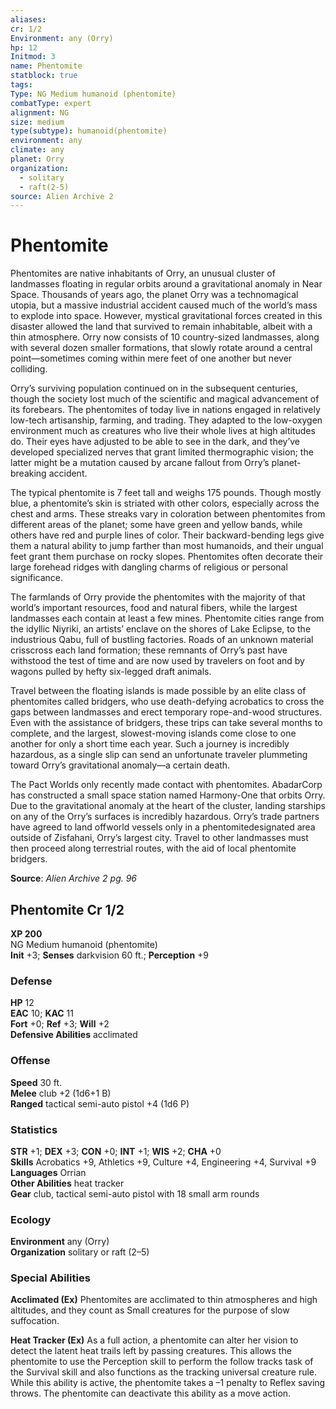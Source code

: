 ```yaml
---
aliases: 
cr: 1/2
Environment: any (Orry)
hp: 12
Initmod: 3
name: Phentomite
statblock: true
tags: 
Type: NG Medium humanoid (phentomite)
combatType: expert
alignment: NG
size: medium
type(subtype): humanoid(phentomite)
environment: any
climate: any
planet: Orry
organization:
  - solitary
  - raft(2-5)
source: Alien Archive 2
---
```


# Phentomite

Phentomites are native inhabitants of Orry, an unusual cluster of landmasses floating in regular orbits around a gravitational anomaly in Near Space. Thousands of years ago, the planet Orry was a technomagical utopia, but a massive industrial accident caused much of the world’s mass to explode into space. However, mystical gravitational forces created in this disaster allowed the land that survived to remain inhabitable, albeit with a thin atmosphere. Orry now consists of 10 country-sized landmasses, along with several dozen smaller formations, that slowly rotate around a central point—sometimes coming within mere feet of one another but never colliding.

Orry’s surviving population continued on in the subsequent centuries, though the society lost much of the scientific and magical advancement of its forebears. The phentomites of today live in nations engaged in relatively low-tech artisanship, farming, and trading. They adapted to the low-oxygen environment much as creatures who live their whole lives at high altitudes do. Their eyes have adjusted to be able to see in the dark, and they’ve developed specialized nerves that grant limited thermographic vision; the latter might be a mutation caused by arcane fallout from Orry’s planet-breaking accident.

The typical phentomite is 7 feet tall and weighs 175 pounds. Though mostly blue, a phentomite’s skin is striated with other colors, especially across the chest and arms. These streaks vary in coloration between phentomites from different areas of the planet; some have green and yellow bands, while others have red and purple lines of color. Their backward-bending legs give them a natural ability to jump farther than most humanoids, and their ungual feet grant them purchase on rocky slopes. Phentomites often decorate their large forehead ridges with dangling charms of religious or personal significance.

The farmlands of Orry provide the phentomites with the majority of that world’s important resources, food and natural fibers, while the largest landmasses each contain at least a few mines. Phentomite cities range from the idyllic Niyriki, an artists’ enclave on the shores of Lake Eclipse, to the industrious Qabu, full of bustling factories. Roads of an unknown material crisscross each land formation; these remnants of Orry’s past have withstood the test of time and are now used by travelers on foot and by wagons pulled by hefty six-legged draft animals.

Travel between the floating islands is made possible by an elite class of phentomites called bridgers, who use death-defying acrobatics to cross the gaps between landmasses and erect temporary rope-and-wood structures. Even with the assistance of bridgers, these trips can take several months to complete, and the largest, slowest-moving islands come close to one another for only a short time each year. Such a journey is incredibly hazardous, as a single slip can send an unfortunate traveler plummeting toward Orry’s gravitational anomaly—a certain death.

The Pact Worlds only recently made contact with phentomites. AbadarCorp has constructed a small space station named Harmony-One that orbits Orry. Due to the gravitational anomaly at the heart of the cluster, landing starships on any of the Orry’s surfaces is incredibly hazardous. Orry’s trade partners have agreed to land offworld vessels only in a phentomitedesignated area outside of Zisfahani, Orry’s largest city. Travel to other landmasses must then proceed along terrestrial routes, with the aid of local phentomite bridgers.

**Source**:  _Alien Archive 2 pg. 96_

## Phentomite Cr 1/2

**XP 200**  
NG Medium humanoid (phentomite)  
**Init** +3; **Senses** darkvision 60 ft.; **Perception** +9  

### Defense

**HP** 12  
**EAC** 10; **KAC** 11  
**Fort** +0; **Ref** +3; **Will** +2  
**Defensive Abilities** acclimated  

### Offense

**Speed** 30 ft.  
**Melee** club +2 (1d6+1 B)  
**Ranged** tactical semi-auto pistol +4 (1d6 P)

### Statistics

**STR** +1; **DEX** +3; **CON** +0; **INT** +1; **WIS** +2; **CHA** +0  
**Skills** Acrobatics +9, Athletics +9, Culture +4, Engineering +4, Survival +9  
**Languages** Orrian  
**Other Abilities** heat tracker  
**Gear** club, tactical semi-auto pistol with 18 small arm rounds

### Ecology

**Environment** any (Orry)  
**Organization** solitary or raft (2–5)

### Special Abilities

**Acclimated (Ex)** Phentomites are acclimated to thin atmospheres and high altitudes, and they count as Small creatures for the purpose of slow suffocation.

**Heat Tracker (Ex)** As a full action, a phentomite can alter her vision to detect the latent heat trails left by passing creatures. This allows the phentomite to use the Perception skill to perform the follow tracks task of the Survival skill and also functions as the tracking universal creature rule. While this ability is active, the phentomite takes a –1 penalty to Reflex saving throws. The phentomite can deactivate this ability as a move action.


